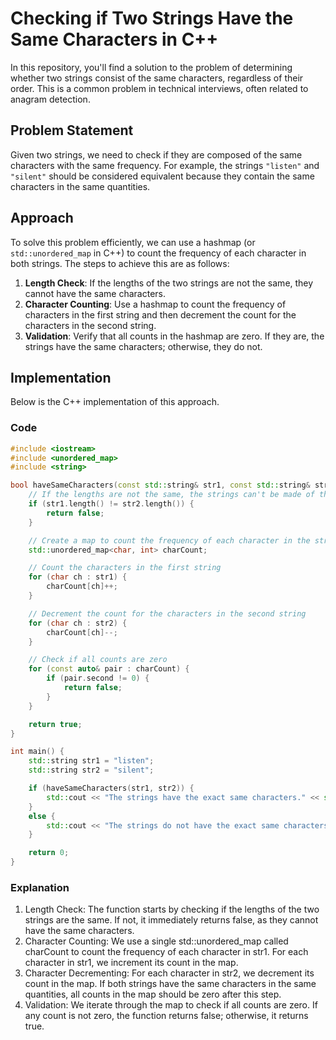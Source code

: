 # Checking if Two Strings Have the Same Characters in C++

In this repository, you'll find a solution to the problem of determining whether two strings consist of the same characters, regardless of their order. This is a common problem in technical interviews, often related to anagram detection.

## Problem Statement

Given two strings, we need to check if they are composed of the same characters with the same frequency. For example, the strings `"listen"` and `"silent"` should be considered equivalent because they contain the same characters in the same quantities.

## Approach

To solve this problem efficiently, we can use a hashmap (or `std::unordered_map` in C++) to count the frequency of each character in both strings. The steps to achieve this are as follows:

1. **Length Check**: If the lengths of the two strings are not the same, they cannot have the same characters.
2. **Character Counting**: Use a hashmap to count the frequency of characters in the first string and then decrement the count for the characters in the second string.
3. **Validation**: Verify that all counts in the hashmap are zero. If they are, the strings have the same characters; otherwise, they do not.

## Implementation

Below is the C++ implementation of this approach.

### Code

```cpp
#include <iostream>
#include <unordered_map>
#include <string>

bool haveSameCharacters(const std::string& str1, const std::string& str2) {
    // If the lengths are not the same, the strings can't be made of the same characters
    if (str1.length() != str2.length()) {
        return false;
    }

    // Create a map to count the frequency of each character in the strings
    std::unordered_map<char, int> charCount;

    // Count the characters in the first string
    for (char ch : str1) {
        charCount[ch]++;
    }

    // Decrement the count for the characters in the second string
    for (char ch : str2) {
        charCount[ch]--;
    }

    // Check if all counts are zero
    for (const auto& pair : charCount) {
        if (pair.second != 0) {
            return false;
        }
    }

    return true;
}

int main() {
    std::string str1 = "listen";
    std::string str2 = "silent";

    if (haveSameCharacters(str1, str2)) {
        std::cout << "The strings have the exact same characters." << std::endl;
    }
    else {
        std::cout << "The strings do not have the exact same characters." << std::endl;
    }

    return 0;
}
```

### Explanation
1. Length Check: The function starts by checking if the lengths of the two strings are the same. If not, it immediately returns false, as they cannot have the same characters.
2. Character Counting: We use a single std::unordered_map called charCount to count the frequency of each character in str1. For each character in str1, we increment its count in the map.
3. Character Decrementing: For each character in str2, we decrement its count in the map. If both strings have the same characters in the same quantities, all counts in the map should be zero after this step.
4. Validation: We iterate through the map to check if all counts are zero. If any count is not zero, the function returns false; otherwise, it returns true.
